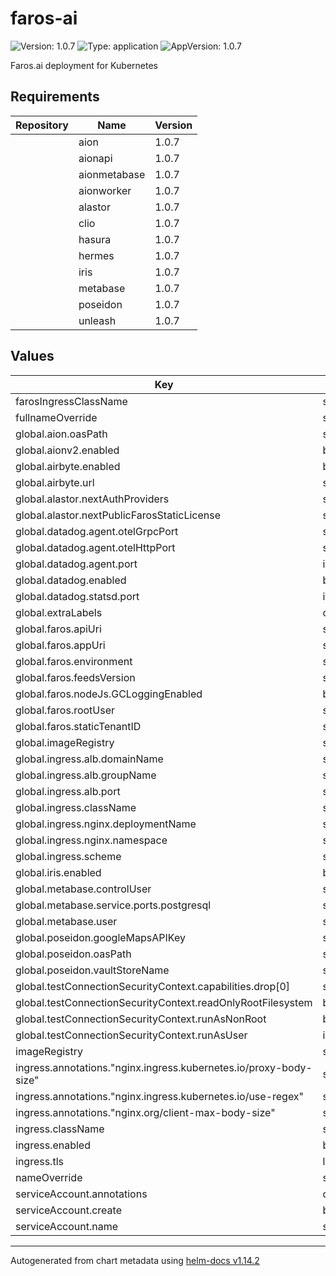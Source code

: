 # faros-ai

![Version: 1.0.7](https://img.shields.io/badge/Version-1.0.7-informational?style=flat-square) ![Type: application](https://img.shields.io/badge/Type-application-informational?style=flat-square) ![AppVersion: 1.0.7](https://img.shields.io/badge/AppVersion-1.0.7-informational?style=flat-square)

Faros.ai deployment for Kubernetes

## Requirements

| Repository | Name | Version |
|------------|------|---------|
|  | aion | 1.0.7 |
|  | aionapi | 1.0.7 |
|  | aionmetabase | 1.0.7 |
|  | aionworker | 1.0.7 |
|  | alastor | 1.0.7 |
|  | clio | 1.0.7 |
|  | hasura | 1.0.7 |
|  | hermes | 1.0.7 |
|  | iris | 1.0.7 |
|  | metabase | 1.0.7 |
|  | poseidon | 1.0.7 |
|  | unleash | 1.0.7 |

## Values

| Key | Type | Default | Description |
|-----|------|---------|-------------|
| farosIngressClassName | string | `"nginx"` |  |
| fullnameOverride | string | `""` |  |
| global.aion.oasPath | string | `"/aion/oas.json"` |  |
| global.aionv2.enabled | bool | `false` |  |
| global.airbyte.enabled | bool | `false` |  |
| global.airbyte.url | string | `""` |  |
| global.alastor.nextAuthProviders | string | `""` |  |
| global.alastor.nextPublicFarosStaticLicense | string | `""` |  |
| global.datadog.agent.otelGrpcPort | string | `"4317"` |  |
| global.datadog.agent.otelHttpPort | string | `"4318"` |  |
| global.datadog.agent.port | int | `8126` |  |
| global.datadog.enabled | bool | `false` |  |
| global.datadog.statsd.port | int | `8125` |  |
| global.extraLabels | object | `{}` |  |
| global.faros.apiUri | string | `""` |  |
| global.faros.appUri | string | `""` |  |
| global.faros.environment | string | `""` |  |
| global.faros.feedsVersion | string | `"0.34.9"` |  |
| global.faros.nodeJs.GCLoggingEnabled | bool | `false` |  |
| global.faros.rootUser | string | `"root-user"` |  |
| global.faros.staticTenantID | string | `""` |  |
| global.imageRegistry | string | `"docker.io"` |  |
| global.ingress.alb.domainName | string | `""` |  |
| global.ingress.alb.groupName | string | `""` |  |
| global.ingress.alb.port | string | `"443"` |  |
| global.ingress.className | string | `"nginx"` |  |
| global.ingress.nginx.deploymentName | string | `"ingress-nginx"` |  |
| global.ingress.nginx.namespace | string | `"ingress-nginx"` |  |
| global.ingress.scheme | string | `"HTTPS"` |  |
| global.iris.enabled | bool | `false` |  |
| global.metabase.controlUser | string | `"controluser@faros.ai"` |  |
| global.metabase.service.ports.postgresql | string | `"5432"` |  |
| global.metabase.user | string | `"admin@faros.ai"` |  |
| global.poseidon.googleMapsAPIKey | string | `"AIza-dummy-api-key"` |  |
| global.poseidon.oasPath | string | `"/oas/oas.yaml"` |  |
| global.poseidon.vaultStoreName | string | `"secret"` |  |
| global.testConnectionSecurityContext.capabilities.drop[0] | string | `"ALL"` |  |
| global.testConnectionSecurityContext.readOnlyRootFilesystem | bool | `true` |  |
| global.testConnectionSecurityContext.runAsNonRoot | bool | `true` |  |
| global.testConnectionSecurityContext.runAsUser | int | `1000` |  |
| imageRegistry | string | `"docker.io"` |  |
| ingress.annotations."nginx.ingress.kubernetes.io/proxy-body-size" | string | `"50m"` |  |
| ingress.annotations."nginx.ingress.kubernetes.io/use-regex" | string | `"true"` |  |
| ingress.annotations."nginx.org/client-max-body-size" | string | `"50m"` |  |
| ingress.className | string | `"nginx"` |  |
| ingress.enabled | bool | `true` |  |
| ingress.tls | list | `[]` |  |
| nameOverride | string | `""` |  |
| serviceAccount.annotations | object | `{}` |  |
| serviceAccount.create | bool | `true` |  |
| serviceAccount.name | string | `""` |  |

----------------------------------------------
Autogenerated from chart metadata using [helm-docs v1.14.2](https://github.com/norwoodj/helm-docs/releases/v1.14.2)
